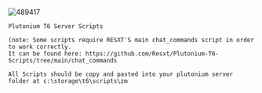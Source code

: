 ![489417](https://github.com/user-attachments/assets/6af076c1-7960-4005-94ac-9abd8ed10bc1)


	Plutonium T6 Server Scripts

 	(note: Some scripts require RESXT'S main chat_commands script in order to work correctly. 
  	It can be found here: https://github.com/Resxt/Plutonium-T6-Scripts/tree/main/chat_commands
  
 	All Scripts should be copy and pasted into your plutonium server folder at c:\storage\t6\scripts\zm  
